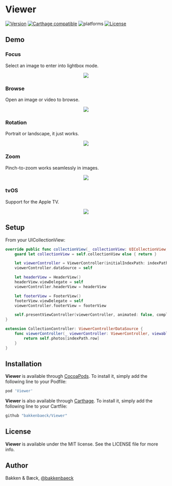# Viewer

[![Version](https://img.shields.io/cocoapods/v/Viewer.svg?style=flat)](https://cocoapods.org/pods/Viewer)
[![Carthage compatible](https://img.shields.io/badge/Carthage-compatible-4BC51D.svg?style=flat)](https://github.com/bakkenbaeck/Viewer)
![platforms](https://img.shields.io/badge/platforms-iOS%20%7C%20OS%20X%20%7C%20watchOS%20%7C%20tvOS%20-lightgrey.svg)
[![License](https://img.shields.io/cocoapods/l/Viewer.svg?style=flat)](https://cocoapods.org/pods/DATAStack)

## Demo

### Focus

Select an image to enter into lightbox mode.

<p align="center">
  <img src="https://github.com/bakkenbaeck/Viewer/raw/master/GitHub/focus.gif"/>
</p>

### Browse

Open an image or video to browse.

<p align="center">
  <img src="https://github.com/bakkenbaeck/Viewer/raw/master/GitHub/play.gif"/>
</p>

### Rotation

Portrait or landscape, it just works.

<p align="center">
  <img src="https://github.com/bakkenbaeck/Viewer/raw/master/GitHub/rotation.gif"/>
</p>

### Zoom

Pinch-to-zoom works seamlessly in images.

<p align="center">
  <img src="https://raw.githubusercontent.com/bakkenbaeck/Viewer/master/GitHub/zoom.gif"/>
</p>

### tvOS

Support for the Apple TV.

<p align="center">
  <img src="https://raw.githubusercontent.com/bakkenbaeck/Viewer/master/GitHub/tv.gif"/>
</p>

## Setup

From your UICollectionView:

```swift
override public func collectionView(_ collectionView: UICollectionView, didSelectItemAt indexPath: IndexPath) {
    guard let collectionView = self.collectionView else { return }

    let viewerController = ViewerController(initialIndexPath: indexPath, collectionView: collectionView)
    viewerController.dataSource = self

    let headerView = HeaderView()
    headerView.viewDelegate = self
    viewerController.headerView = headerView

    let footerView = FooterView()
    footerView.viewDelegate = self
    viewerController.footerView = footerView

    self.presentViewController(viewerController, animated: false, completion: nil)
}

extension CollectionController: ViewerControllerDataSource {
    func viewerController(_ viewerController: ViewerController, viewableAt indexPath: IndexPath) -> Viewable {
        return self.photos[indexPath.row]
    }
}
```

## Installation

**Viewer** is available through [CocoaPods](http://cocoapods.org). To install
it, simply add the following line to your Podfile:

```ruby
pod 'Viewer'
```

**Viewer** is also available through [Carthage](https://github.com/Carthage/Carthage). To install
it, simply add the following line to your Cartfile:

```ruby
github "bakkenbaeck/Viewer"
```

## License

**Viewer** is available under the MIT license. See the LICENSE file for more info.

## Author

Bakken & Bæck, [@bakkenbaeck](https://twitter.com/bakkenbaeck)
